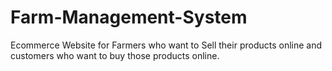 # Farm-Management-System
Ecommerce Website for Farmers who want to Sell their products online and customers who want to buy those products online. 
